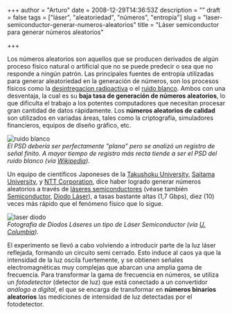 +++
author = "Arturo"
date = 2008-12-29T14:36:53Z
description = ""
draft = false
tags = ["láser", "aleatoriedad", "números", "entropía"]
slug = "laser-semiconductor-generar-numeros-aleatorios"
title = "Láser semiconductor para generar números aleatorios"

+++

Los números aleatorios son aquellos que se producen derivados de algún proceso físico natural o artificial que no se puede predecir o sea que no responde a ningún patrón. Las principales fuentes de entropía utilizadas para generar aleatoriedad en la generación de números, son los procesos físicos como la [desintregacion radioactiva](http://www.sc.ehu.es/sbweb/fisica/cuantica/desintegracion/radio.htm) o el [ruido blanco](https://es.wikipedia.org/wiki/Ruido_blanco). Ambos con una desventaja, la cual es su **baja tasa de generación de números aleatorios**, lo que dificulta el trabajo a los potentes computadores que necesitan procesar gran cantidad de datos rápidamente. Los **números aleatorios de calidad** son utilizados en variadas áreas, tales como la criptografía, simuladores financieros, equipos de diseño gráfico, etc.

![ruido blanco](/images/import/40-PSD-ruido-blanco.png)<br />
<cite>El PSD debería ser perfectamente "plana" pero se analizó un registro de señal finito. A mayor tiempo de registro más recta tiende a ser el PSD del ruido blanco (vía [Wikipedia](https://es.wikipedia.org/wiki/Ruido_blanco#/media/File:White_noise_pwelch.png)).</cite>

Un equipo de científicos Japoneses de la [Takushoku University](https://language.takushoku-u.ac.jp/english/), [Saitama University](http://en.saitama-u.ac.jp/), y [NTT Corporation](http://www.ntt.co.jp/index_e.html), dice haber logrado generar números aleatorios a través de [láseres semiconductores](http://users.df.uba.ar/acha/Lab5/Lasersemicond.pdf) (véase también [Semiconductor](https://es.wikipedia.org/wiki/Semiconductor), [Diodo Láser](https://es.wikipedia.org/wiki/Diodo_l%C3%A1ser)), a tasas bastante altas (1,7 Gbps), diez (10) veces más rápido que el fenómeno físico que lo sigue.

![laser diodo](/images/import/39-laser-diodo.gif)<br />
<cite>Fotografía de Diodos Láseres un tipo de Láser Semiconductor (vía [U. Columbia](http://www.aml.engineering.columbia.edu/ntm/level2/ch02/html/l2c02s12.html)).</cite>

El experimento se llevó a cabo volviendo a introducir parte de la luz láser reflejada, formando un circuito semi cerrado. Esto induce al caos ya que la intensidad de la luz oscila fuertemente, y se obtienen señales electromagnéticas muy complejas que abarcan una amplia gama de frecuencia. Para transformar la gama de frecuencia en números, se utiliza un *fotodetector* (detector de luz) que está conectado a un convertidor *análogo a digital*, el que se encarga de transformar en **números binarios aleatorios** las mediciones de intensidad de luz detectadas por el fotodetector.
